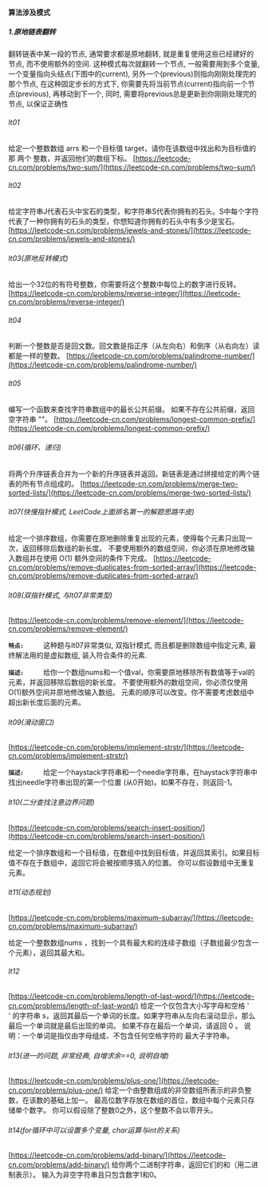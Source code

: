 #### 算法涉及模式
##### 1.原地链表翻转
翻转链表中某一段的节点, 通常要求都是原地翻转, 就是重复使用这些已经建好的节点, 而不使用额外的空间.
这种模式每次就翻转一个节点, 一般需要用到多个变量, 一个变量指向头结点(下图中的current), 另外一个(previous)则指向刚刚处理完的那个节点, 
在这种固定步长的方式下, 你需要先将当前节点(current)指向前一个节点(previous), 再移动到下一个, 同时, 需要将previous总是更新到你刚刚处理完的节点, 以保证正确性



###### lt01
给定一个整数数组 arrs 和一个目标值 target，请你在该数组中找出和为目标值的那 两个 整数，并返回他们的数组下标。
[https://leetcode-cn.com/problems/two-sum/](https://leetcode-cn.com/problems/two-sum/)

###### lt02
给定字符串J代表石头中宝石的类型，和字符串S代表你拥有的石头。S中每个字符代表了一种你拥有的石头的类型，你想知道你拥有的石头中有多少是宝石。
[https://leetcode-cn.com/problems/jewels-and-stones/](https://leetcode-cn.com/problems/jewels-and-stones/)

###### lt03(原地反转模式)
给出一个32位的有符号整数，你需要将这个整数中每位上的数字进行反转。
[https://leetcode-cn.com/problems/reverse-integer/](https://leetcode-cn.com/problems/reverse-integer/)

###### lt04
判断一个整数是否是回文数。回文数是指正序（从左向右）和倒序（从右向左）读都是一样的整数。
[https://leetcode-cn.com/problems/palindrome-number/](https://leetcode-cn.com/problems/palindrome-number/)

###### lt05
编写一个函数来查找字符串数组中的最长公共前缀。
如果不存在公共前缀，返回空字符串 ""。
[https://leetcode-cn.com/problems/longest-common-prefix/](https://leetcode-cn.com/problems/longest-common-prefix/)

###### lt06(循环、递归)
将两个升序链表合并为一个新的升序链表并返回。新链表是通过拼接给定的两个链表的所有节点组成的。 
[https://leetcode-cn.com/problems/merge-two-sorted-lists/](https://leetcode-cn.com/problems/merge-two-sorted-lists/)

###### lt07(快慢指针模式, LeetCode上面排名第一的解题思路牛皮)
给定一个排序数组，你需要在原地删除重复出现的元素，使得每个元素只出现一次，返回移除后数组的新长度。
不要使用额外的数组空间，你必须在原地修改输入数组并在使用 O(1) 额外空间的条件下完成。
[https://leetcode-cn.com/problems/remove-duplicates-from-sorted-array/](https://leetcode-cn.com/problems/remove-duplicates-from-sorted-array/)

###### lt08(双指针模式, 与lt07非常类型)
[https://leetcode-cn.com/problems/remove-element/](https://leetcode-cn.com/problems/remove-element/)

**`特点: `** 
&emsp;&emsp;这种题与lt07非常类似, 双指针模式, 而且都是删除数组中指定元素, 最终解法用的是虚拟数组, 装入符合条件的元素.

**`描述: `** 
&emsp;&emsp;给你一个数组nums和一个值val，你需要原地移除所有数值等于val的元素，并返回移除后数组的新长度。
不要使用额外的数组空间，你必须仅使用O(1)额外空间并原地修改输入数组。
元素的顺序可以改变。你不需要考虑数组中超出新长度后面的元素。


###### lt09(滑动窗口)
[https://leetcode-cn.com/problems/implement-strstr/](https://leetcode-cn.com/problems/implement-strstr/)

**`描述: `** 
&emsp;&emsp;给定一个haystack字符串和一个needle字符串，在haystack字符串中找出needle字符串出现的第一个位置 (从0开始)。如果不存在，则返回-1。

###### lt10(二分查找注意边界问题)
[https://leetcode-cn.com/problems/search-insert-position/](https://leetcode-cn.com/problems/search-insert-position/)

给定一个排序数组和一个目标值，在数组中找到目标值，并返回其索引。如果目标值不存在于数组中，返回它将会被按顺序插入的位置。
你可以假设数组中无重复元素。

###### lt11(动态规划)
[https://leetcode-cn.com/problems/maximum-subarray/](https://leetcode-cn.com/problems/maximum-subarray/)

给定一个整数数组nums ，找到一个具有最大和的连续子数组（子数组最少包含一个元素），返回其最大和。

###### lt12
[https://leetcode-cn.com/problems/length-of-last-word/](https://leetcode-cn.com/problems/length-of-last-word/)
给定一个仅包含大小写字母和空格 ' ' 的字符串 s，返回其最后一个单词的长度。如果字符串从左向右滚动显示，那么最后一个单词就是最后出现的单词。
如果不存在最后一个单词，请返回 0 。
说明：一个单词是指仅由字母组成、不包含任何空格字符的 最大子字符串。

###### lt13(进一的问题, 非常经典, 自增求余==0, 说明自增)
[https://leetcode-cn.com/problems/plus-one/](https://leetcode-cn.com/problems/plus-one/)
给定一个由整数组成的非空数组所表示的非负整数，在该数的基础上加一。
最高位数字存放在数组的首位，数组中每个元素只存储单个数字。
你可以假设除了整数0之外，这个整数不会以零开头。

###### lt14(for循环中可以设置多个变量, char运算与int的关系)
[https://leetcode-cn.com/problems/add-binary/](https://leetcode-cn.com/problems/add-binary/)
给你两个二进制字符串，返回它们的和（用二进制表示）。
输入为非空字符串且只包含数字1和0。






